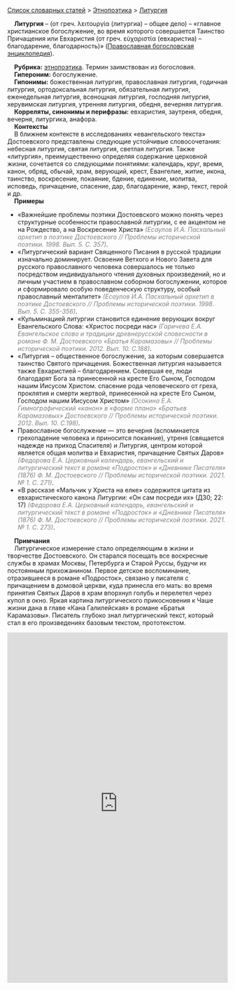<style>
st { color: Gray;
  font-style: italic;}
</style>

[Список словарных статей](https://thesaurus-dostoevsky.github.io/Thesaurus/) > [Этнопоэтика](ethnopoe.md) > [Литургия](литургия.md) 

&nbsp;&nbsp;&nbsp;&nbsp;**Литургия** – (от греч. λειτουργία (литургиа) – общее дело) – «главное христианское богослужение, во время которого совершается Таинство Причащения или Евхаристия (от греч. εὐχαριστία (евхаристиа) – благодарение, благодарность)»  ([Православная богословская энциклопедия](https://azbyka.ru/liturgiya)).

&nbsp;&nbsp;&nbsp;&nbsp;**Рубрика:** [этнопоэтика](ethnopoe.md). Термин заимствован из богословия.  
&nbsp;&nbsp;&nbsp;&nbsp;**Гипероним:** богослужение.  
&nbsp;&nbsp;&nbsp;&nbsp;**Гипонимы:** божественная  литургия, православная литургия,  годичная литургия, ортодоксальная литургия, обязательная литургия, еженедельная литургия,  всенощная литургия, господняя литургия,  херувимская литургия, утренняя литургия, обедня, вечерняя литургия.  
&nbsp;&nbsp;&nbsp;&nbsp;**Корреляты, синонимы и перифразы:** евхаристия, заутреня, обедня, вечерня, литургика, анафора.  
&nbsp;&nbsp;&nbsp;&nbsp;**Контексты**  
&nbsp;&nbsp;&nbsp;&nbsp;В ближнем контексте в исследованиях «евангельского текста» Достоевского представлены следующие устойчивые словосочетания: небесная литургия, святая литургия, светлая литургия. Также «литургия», преимущественно определяя содержание церковной жизни,   сочетается со следующими понятиями: календарь, круг, время, канон, обряд, обычай, храм, верующий, крест, Евангелие, житие, икона, таинство, воскресение, покаяние, бдение, единение, молитва, исповедь, причащение, спасение, дар, благодарение, жанр, текст, герой и др.   <br>
&nbsp;&nbsp;&nbsp;&nbsp;**Примеры**  
* «Важнейшие проблемы поэтики Достоевского можно понять через структурные особенности православной литургии, с ее акцентом не на Рождество, а на Воскресение Христа» <st>(Есаулов И.А. Пасхальный архетип в поэтике Достоевского // Проблемы исторической поэтики. 1998. Вып. 5. С. 357)</st>.
* «Литургический вариант Священного Писания в русской традиции изначально доминирует. Освоение Ветхого и Нового Завета для русского православного человека совершалось не только посредством индивидуального чтения духовных произведений, но и личным участием в православном соборном богослужении, которое и сформировало особую поведенческую структуру, особый православный менталитет» <st>(Есаулов И.А. Пасхальный архетип в поэтике Достоевского // Проблемы исторической поэтики. 1998. Вып. 5. С. 355-356)</st>.
* «Кульминацией литургии становится единение верующих вокруг Евангельского Слова: «Христос посреди нас» <st>(Гаричева Е.А. Евангельское слово и традиции древнерусской словесности в романе Ф. М. Достоевского «Братья Карамазовы»  // Проблемы исторической поэтики. 2012. Вып. 10. С.188)</st>.
* «Литургия – общественное богослужение, за которым совершается таинство Святого причащения.  Божественная литургия называется также Евхаристией – благодарением. Совершая ее, люди благодарят Бога за принесенной на кресте Его Сыном, Господом нашим Иисусом Христом. спасение рода человеческого  от греха, проклятия и смерти жертвой, принесенной на кресте Его Сыном, Господом нашим Иисусом Христом» <st>(Осокина Е.А. Гимнографический «канон» в «форме плана» «Братьев Карамазовых» Достоевского // Проблемы исторической поэтики. 2012. Вып. 10. С.198)</st>.
* Православное богослужение — это вечерня (вспоминается грехопадение человека и приносится покаяние), утреня (свящается надежде на приход Спасителя) и Литургия, центром которой является общая молитва и Евхаристия, причащение Святых Даров» <st>(Федорова Е.А. Церковный календарь, евангельский и литургический текст в романе «Подросток» и «Дневнике Писателя» (1876) Ф. М. Достоевского // Проблемы исторической поэтики. 2021. № 1. С. 271)</st>.
* «В рассказе «Мальчик  у Христа на елке» содержится цитата из евхаристического канона Литургии: «Он сам посреди их» (Д30; 22: 17) <st>(Федорова Е.А. Церковный календарь, евангельский и литургический текст в романе «Подросток» и «Дневнике Писателя» (1876) Ф. М. Достоевского // Проблемы исторической поэтики. 2021. № 1. С. 273)</st>.  

&nbsp;&nbsp;&nbsp;&nbsp;**Примчания**  
&nbsp;&nbsp;&nbsp;&nbsp;Литургическое измерение стало определяющим в жизни и творчестве Достоевского. Он старался посещать все воскресные службы в храмах Москвы, Петербурга  и Старой Руссы, будучи их постоянным прихожанином. Первое детское воспоминание, отразившееся в романе «Подросток», связано у писателя с причащением в домовой церкви, куда принесла его мать: во время принятия Святых Даров в храм впорхнул голубь и перелетел через купол в окно. Яркая картина литургического прикосновения к Чаше жизни дана в главе «Кана Галилейская» в романе «Братья Карамазовы». Писатель глубоко знал  литургический текст, который  стал в его произведениях базовым текстом, прототекстом. 

<iframe src="https://thesaurus-dostoevsky.github.io/nk/литургия.html" style="border:0px;width:100%;height:800px" allowfullscreen="true" webkitallowfullscreen="true" mozallowfullscreen="true">
